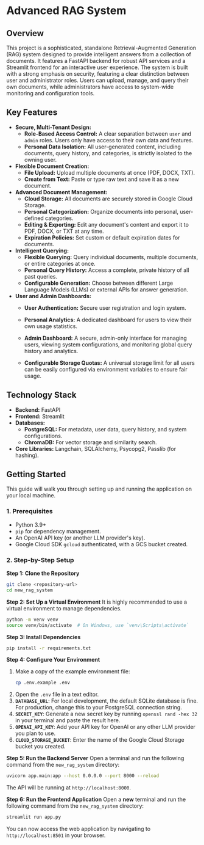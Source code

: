 # Advanced RAG System

## Overview

This project is a sophisticated, standalone Retrieval-Augmented Generation (RAG) system designed to provide intelligent answers from a collection of documents. It features a FastAPI backend for robust API services and a Streamlit frontend for an interactive user experience. The system is built with a strong emphasis on security, featuring a clear distinction between user and administrator roles. Users can upload, manage, and query their own documents, while administrators have access to system-wide monitoring and configuration tools.

## Key Features

*   **Secure, Multi-Tenant Design:**
    *   **Role-Based Access Control:** A clear separation between `user` and `admin` roles. Users only have access to their own data and features.
    *   **Personal Data Isolation:** All user-generated content, including documents, query history, and categories, is strictly isolated to the owning user.
*   **Flexible Document Creation:**
    *   **File Upload:** Upload multiple documents at once (PDF, DOCX, TXT).
    *   **Create from Text:** Paste or type raw text and save it as a new document.
*   **Advanced Document Management:**
    *   **Cloud Storage:** All documents are securely stored in Google Cloud Storage.
    *   **Personal Categorization:** Organize documents into personal, user-defined categories.
    *   **Editing & Exporting:** Edit any document's content and export it to PDF, DOCX, or TXT at any time.
    *   **Expiration Policies:** Set custom or default expiration dates for documents.
*   **Intelligent Querying:**
    *   **Flexible Querying:** Query individual documents, multiple documents, or entire categories at once.
    *   **Personal Query History:** Access a complete, private history of all past queries.
    *   **Configurable Generation:** Choose between different Large Language Models (LLMs) or external APIs for answer generation.
*   **User and Admin Dashboards:**
    *   **User Authentication:** Secure user registration and login system.
    *   **Personal Analytics:** A dedicated dashboard for users to view their own usage statistics.
    *   **Admin Dashboard:** A secure, admin-only interface for managing users, viewing system configurations, and monitoring global query history and analytics.

    *   **Configurable Storage Quotas:** A universal storage limit for all users can be easily configured via environment variables to ensure fair usage.


## Technology Stack

*   **Backend:** FastAPI
*   **Frontend:** Streamlit
*   **Databases:**
    *   **PostgreSQL:** For metadata, user data, query history, and system configurations.
    *   **ChromaDB:** For vector storage and similarity search.
*   **Core Libraries:** Langchain, SQLAlchemy, Psycopg2, Passlib (for hashing).

## Getting Started

This guide will walk you through setting up and running the application on your local machine.

### 1. Prerequisites
-   Python 3.9+
-   `pip` for dependency management.
-   An OpenAI API key (or another LLM provider's key).
-   Google Cloud SDK `gcloud` authenticated, with a GCS bucket created.

### 2. Step-by-Step Setup

**Step 1: Clone the Repository**
```bash
git clone <repository-url>
cd new_rag_system
```

**Step 2: Set Up a Virtual Environment**
It is highly recommended to use a virtual environment to manage dependencies.
```bash
python -m venv venv
source venv/bin/activate  # On Windows, use `venv\Scripts\activate`
```

**Step 3: Install Dependencies**
```bash
pip install -r requirements.txt
```

**Step 4: Configure Your Environment**
1.  Make a copy of the example environment file:
    ```bash
    cp .env.example .env
    ```
2.  Open the `.env` file in a text editor.
3.  **`DATABASE_URL`**: For local development, the default SQLite database is fine. For production, change this to your PostgreSQL connection string.
4.  **`SECRET_KEY`**: Generate a new secret key by running `openssl rand -hex 32` in your terminal and paste the result here.
5.  **`OPENAI_API_KEY`**: Add your API key for OpenAI or any other LLM provider you plan to use.
6.  **`CLOUD_STORAGE_BUCKET`**: Enter the name of the Google Cloud Storage bucket you created.

**Step 5: Run the Backend Server**
Open a terminal and run the following command from the `new_rag_system` directory:
```bash
uvicorn app.main:app --host 0.0.0.0 --port 8000 --reload
```
The API will be running at `http://localhost:8000`.

**Step 6: Run the Frontend Application**
Open a **new** terminal and run the following command from the `new_rag_system` directory:
```bash
streamlit run app.py
```
You can now access the web application by navigating to `http://localhost:8501` in your browser.
